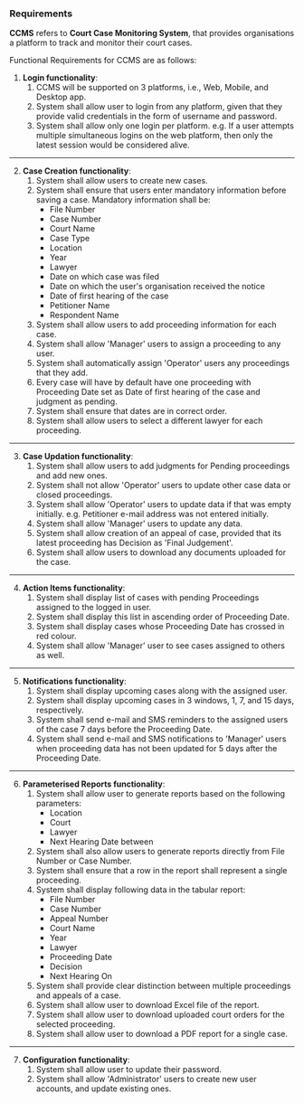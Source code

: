 ### Requirements

**CCMS** refers to **Court Case Monitoring System**, that provides organisations a platform to track and monitor their court cases.

Functional Requirements for CCMS are as follows:

1. **Login functionality**:
	1. CCMS will be supported on 3 platforms, i.e., Web, Mobile, and Desktop app.
	2. System shall allow user to login from any platform, given that they provide valid credentials in the form of username and password.
	3. System shall allow only one login per platform.
		e.g. If a user attempts multiple simultaneous logins on the web platform, then only the latest session would be considered alive.

---

2. **Case Creation functionality**:
	1. System shall allow users to create new cases.
	2. System shall ensure that users enter mandatory information before saving a case. Mandatory information shall be:
		- File Number
		- Case Number
		- Court Name
		- Case Type
		- Location
		- Year
		- Lawyer
		- Date on which case was filed
		- Date on which the user's organisation received the notice
		- Date of first hearing of the case
		- Petitioner Name
		- Respondent Name
	3. System shall allow users to add proceeding information for each case.
	4. System shall allow 'Manager' users to assign a proceeding to any user.
	5. System shall automatically assign 'Operator' users any proceedings that they add.
	6. Every case will have by default have one proceeding with Proceeding Date set as Date of first hearing of the case and judgment as pending.
	7. System shall ensure that dates are in correct order.
	8. System shall allow users to select a different lawyer for each proceeding.

---

3. **Case Updation functionality**:
	1. System shall allow users to add judgments for Pending proceedings and add new ones.
	2. System shall not allow 'Operator' users to update other case data or closed proceedings.
	3. System shall allow 'Operator' users to update data if that was empty initially. e.g. Petitioner e-mail address was not entered initially.
	4. System shall allow 'Manager' users to update any data.
	5. System shall allow creation of an appeal of case, provided that its latest proceeding has Decision as 'Final Judgement'.
	6. System shall allow users to download any documents uploaded for the case.

---

4. **Action Items functionality**:
	1. System shall display list of cases with pending Proceedings assigned to the logged in user.
	2. System shall display this list in ascending order of Proceeding Date.
	3. System shall display cases whose Proceeding Date has crossed in red colour.
	4. System shall allow 'Manager' user to see cases assigned to others as well.

---

5. **Notifications functionality**:
	1. System shall display upcoming cases along with the assigned user.
	2. System shall display upcoming cases in 3 windows, 1, 7, and 15 days, respectively.
	3. System shall send e-mail and SMS reminders to the assigned users of the case 7 days before the Proceeding Date.
	4. System shall send e-mail and SMS notifications to 'Manager' users when proceeding data has not been updated for 5 days after the Proceeding Date.

---

6. **Parameterised Reports functionality**:
	1. System shall allow user to generate reports based on the following parameters:
		- Location
		- Court
		- Lawyer
		- Next Hearing Date between
	2. System shall also allow users to generate reports directly from File Number or Case Number.
	3. System shall ensure that a row in the report shall represent a single proceeding.
	4. System shall display following data in the tabular report:
		- File Number
		- Case Number
		- Appeal Number
		- Court Name
		- Year
		- Lawyer
		- Proceeding Date
		- Decision
		- Next Hearing On
	5. System shall provide clear distinction between multiple proceedings and appeals of a case.
	6. System shall allow user to download Excel file of the report.
	7. System shall allow user to download uploaded court orders for the selected proceeding.
	8. System shall allow user to download a PDF report for a single case.

---

7. **Configuration functionality**:
	1. System shall allow user to update their password.
	2. System shall allow 'Administrator' users to create new user accounts, and update existing ones.
